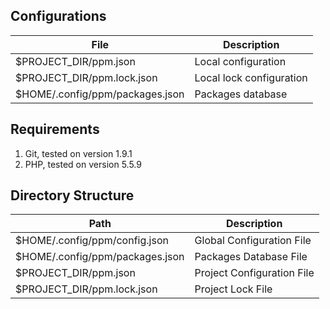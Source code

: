 ## Configurations

| File | Description |
|----|----|
| $PROJECT_DIR/ppm.json | Local configuration |
| $PROJECT_DIR/ppm.lock.json | Local lock configuration |
| $HOME/.config/ppm/packages.json | Packages database |

## Requirements

 1. Git, tested on version 1.9.1
 2. PHP, tested on version 5.5.9

 ## Directory Structure

| Path | Description |
|----|----|
| $HOME/.config/ppm/config.json | Global Configuration File |
| $HOME/.config/ppm/packages.json | Packages Database File |
| $PROJECT_DIR/ppm.json | Project Configuration File |
| $PROJECT_DIR/ppm.lock.json | Project Lock File |
